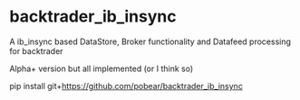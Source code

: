 # backtrader_ib_insync
A ib_insync based DataStore, Broker functionality and Datafeed processing for backtrader

Alpha+ version but all implemented (or I think so)

pip install git+https://github.com/pobear/backtrader_ib_insync


